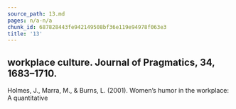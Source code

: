 ```yaml
---
source_path: 13.md
pages: n/a-n/a
chunk_id: 687828443fe942149508bf36e119e94978f063e3
title: '13'
---
```

## workplace culture. Journal of Pragmatics, 34, 1683–1710.

Holmes, J., Marra, M., & Burns, L. (2001). Women’s humor in the workplace: A quantitative
